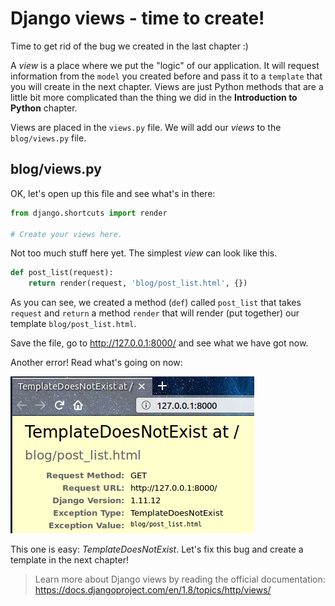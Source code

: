 # Django views - time to create!

Time to get rid of the bug we created in the last chapter :)

A *view* is a place where we put the "logic" of our application. It will request information from the `model` you created before and pass it to a `template` that you will create in the next chapter. Views are just Python methods that are a little bit more complicated than the thing we did in the __Introduction to Python__ chapter.

Views are placed in the `views.py` file. We will add our *views* to the `blog/views.py` file.

## blog/views.py

OK, let's open up this file and see what's in there:

```python
from django.shortcuts import render

# Create your views here.
```


Not too much stuff here yet. The simplest *view* can look like this.

```python
def post_list(request):
    return render(request, 'blog/post_list.html', {})
```


As you can see, we created a method (`def`) called `post_list` that takes `request` and `return` a method `render` that will render (put together) our template `blog/post_list.html`.

Save the file, go to http://127.0.0.1:8000/ and see what we have got now.

Another error! Read what's going on now:

![Error](images/error.png)

This one is easy: *TemplateDoesNotExist*. Let's fix this bug and create a template in the next chapter!

> Learn more about Django views by reading the official documentation: https://docs.djangoproject.com/en/1.8/topics/http/views/
